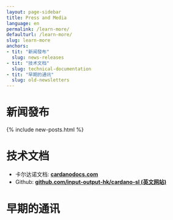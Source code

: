 ```yaml
---
layout: page-sidebar
title: Press and Media
language: en
permalink: /learn-more/
defaulturl: /learn-more/
slug: learn-more
anchors:
- tit: "新闻發布"
  slug: news-releases
- tit: "技术文档"
  slug: technical-documentation
- tit: "早期的通讯"
  slug: old-newsletters
---
```

<h1 id="news-releases">新闻發布</h1>

{% include new-posts.html %}

<h1 id="technical-documentation">技术文档</h1>

- 卡尔达诺文档: **[cardanodocs.com](https://cardanodocs.com)**
- Github: **[github.com/input-output-hk/cardano-sl (英文网站)](https://github.com/input-output-hk/cardano-sl)**

<h1 id="old-newsletters">早期的通讯</h1>

<script language="javascript" src="//cardanofoundation.us12.list-manage.com/generate-js/?u=b5863ecf4cd79d93ef3aed2cf&fid=13013&show=10" type="text/javascript"></script>

<script type="text/javascript" src="{{ '/js/old-newletters.js' | prepend: site.baseurl }}"></script>

